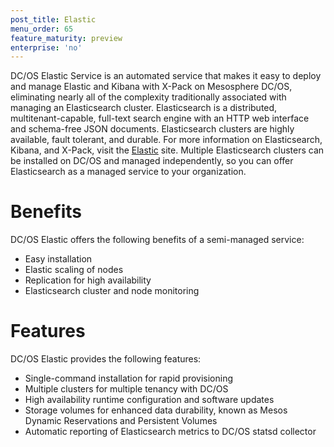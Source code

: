 ```yaml
---
post_title: Elastic
menu_order: 65
feature_maturity: preview
enterprise: 'no'
---
```


DC/OS Elastic Service is an automated service that makes it easy to deploy and manage Elastic and Kibana with X-Pack on Mesosphere DC/OS, eliminating nearly all of the complexity traditionally associated with managing an Elasticsearch cluster. Elasticsearch is a distributed, multitenant-capable, full-text search engine with an HTTP web interface and schema-free JSON documents. Elasticsearch clusters are highly available, fault tolerant, and durable. For more information on Elasticsearch, Kibana, and X-Pack, visit the [Elastic](https://www.elastic.co/) site. Multiple Elasticsearch clusters can be installed on DC/OS and managed independently, so you can offer Elasticsearch as a managed service to your organization.

# Benefits

DC/OS Elastic offers the following benefits of a semi-managed service:

*   Easy installation
*   Elastic scaling of nodes
*   Replication for high availability
*   Elasticsearch cluster and node monitoring

# Features

DC/OS Elastic provides the following features:

*   Single-command installation for rapid provisioning
*   Multiple clusters for multiple tenancy with DC/OS
*   High availability runtime configuration and software updates
*   Storage volumes for enhanced data durability, known as Mesos Dynamic Reservations and Persistent Volumes
*   Automatic reporting of Elasticsearch metrics to DC/OS statsd collector

